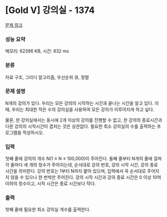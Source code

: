 # [Gold V] 강의실 - 1374 

[문제 링크](https://www.acmicpc.net/problem/1374) 

### 성능 요약

메모리: 62396 KB, 시간: 832 ms

### 분류

자료 구조, 그리디 알고리즘, 우선순위 큐, 정렬

### 문제 설명

<p>N개의 강의가 있다. 우리는 모든 강의의 시작하는 시간과 끝나는 시간을 알고 있다. 이때, 우리는 최대한 적은 수의 강의실을 사용하여 모든 강의가 이루어지게 하고 싶다.</p>

<p>물론, 한 강의실에서는 동시에 2개 이상의 강의를 진행할 수 없고, 한 강의의 종료시간과 다른 강의의 시작시간이 겹치는 것은 상관없다. 필요한 최소 강의실의 수를 출력하는 프로그램을 작성하시오.</p>

### 입력 

 <p>첫째 줄에 강의의 개수 N(1 ≤ N ≤ 100,000)이 주어진다. 둘째 줄부터 N개의 줄에 걸쳐 각 줄마다 세 개의 정수가 주어지는데, 순서대로 강의 번호, 강의 시작 시간, 강의 종료 시간을 의미한다. 강의 번호는 1부터 N까지 붙어 있으며, 입력에서 꼭 순서대로 주어지지 않을 수 있으나 한 번씩만 주어진다. 강의 시작 시간과 강의 종료 시간은 0 이상 10억 이하의 정수이고, 시작 시간은 종료 시간보다 작다.</p>

### 출력 

 <p>첫째 줄에 필요한 최소 강의실 개수를 출력한다.</p>

